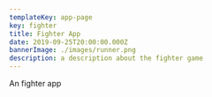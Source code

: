 ```yaml
---
templateKey: app-page
key: fighter
title: Fighter App
date: 2019-09-25T20:00:00.000Z
bannerImage: ./images/runner.png
description: a description about the fighter game
---
```


An fighter app


